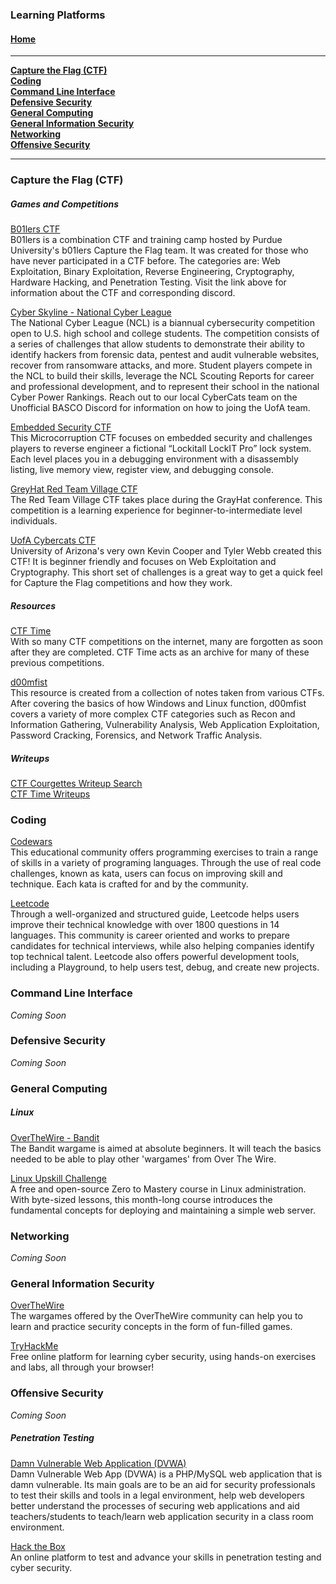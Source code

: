 ### Learning Platforms

#### [Home](README.md)
---

[**Capture the Flag (CTF)**](#capture-the-flag-(ctf))<br>
[**Coding**](#coding)<br>
[**Command Line Interface**](#command-line-interface)<br>
[**Defensive Security**](#defensive-security)<br>
[**General Computing**](#general-computing)<br>
[**General Information Security**](#general-information-security)<br>
[**Networking**](#networking)<br>
[**Offensive Security**](#offensive-security)<br>


---
### Capture the Flag (CTF)

##### Games and Competitions
[B01lers CTF](https://ctf.b01lers.com/)<br>
B01lers is a combination CTF and training camp hosted by Purdue University's b01lers Capture the Flag team. It was created for those who have never participated in a CTF before.  The categories are: Web Exploitation, Binary Exploitation, Reverse Engineering, Cryptography, Hardware Hacking, and Penetration Testing. Visit the link above for information about the CTF and corresponding discord.

[Cyber Skyline - National Cyber League](https://cyberskyline.com/events/ncl)<br>
The National Cyber League (NCL) is a biannual cybersecurity competition open to U.S. high school and college students. The competition consists of a series of challenges that allow students to demonstrate their ability to identify hackers from forensic data, pentest and audit vulnerable websites, recover from ransomware attacks, and more. Student players compete in the NCL to build their skills, leverage the NCL Scouting Reports for career and professional development, and to represent their school in the national  Cyber Power Rankings. Reach out to our local CyberCats team on the Unofficial BASCO Discord for information on how to joing the UofA team.

[Embedded Security CTF](https://microcorruption.com/login)<br>
This Microcorruption CTF focuses on embedded security and challenges players to reverse engineer a fictional “Lockitall LockIT Pro” lock system. Each level places you in a debugging environment with a disassembly listing, live memory view, register view, and debugging console.

[GreyHat Red Team Village CTF](https://redteamvillage.io/ctf.html)<br>
The Red Team Village CTF takes place during the GrayHat conference. This competition is a learning experience for beginner-to-intermediate level individuals.


[UofA Cybercats CTF](https://game.cybercats.io/)<br>
University of Arizona's very own Kevin Cooper and Tyler Webb created this CTF! It is beginner friendly and focuses on Web Exploitation and Cryptography. This short set of challenges is a great way to get a quick feel for Capture the Flag competitions and how they work.

##### Resources

[CTF Time](https://ctftime.org/)<br>
With so many CTF competitions on the internet, many are forgotten as soon after they are completed. CTF Time acts as an archive for many of these previous competitions.

[d00mfist](https://d00mfist.gitbooks.io/ctf/content/)<br>
This resource is created from a collection of notes taken from various CTFs. After covering the basics of how Windows and Linux function, d00mfist covers a variety of more complex CTF categories such as Recon and Information Gathering, Vulnerability Analysis, Web Application Exploitation, Password Cracking, Forensics, and Network Traffic Analysis.

##### Writeups
[CTF Courgettes Writeup Search](https://ctf.courgettes.club/)<br>
[CTF Time Writeups](https://ctftime.org/writeups)<br>

### Coding
[Codewars](https://www.codewars.com/)<br>
This educational community offers programming exercises to train a range of skills in a variety of programing languages. Through the use of real code challenges, known as kata, users can focus on improving skill and technique. Each kata is crafted for and by the community.

[Leetcode](https://leetcode.com/)<br>
Through a well-organized and structured guide, Leetcode helps users improve their technical knowledge with over 1800 questions in 14 languages. This community is career oriented and works to prepare candidates for technical interviews, while also helping companies identify top technical talent. Leetcode also offers powerful development tools, including a Playground, to help users test, debug, and create new projects.

### Command Line Interface
*Coming Soon*

### Defensive Security
*Coming Soon*

### General Computing
##### Linux
[OverTheWire - Bandit](https://overthewire.org/wargames/bandit/)<br>
The Bandit wargame is aimed at absolute beginners. It will teach the basics needed to be able to play other 'wargames' from Over The Wire.

[Linux Upskill Challenge](https://linuxupskillchallenge.org/)<br>
A free and open-source Zero to Mastery course in Linux administration. With byte-sized lessons, this month-long course introduces the fundamental concepts for deploying and maintaining a simple web server.  

### Networking
*Coming Soon*


### General Information Security

[OverTheWire](https://overthewire.org/wargames/)<br>
The wargames offered by the OverTheWire community can help you to learn and practice security concepts in the form of fun-filled games.

[TryHackMe](https://tryhackme.com/)<br>
Free online platform for learning cyber security, using hands-on exercises and labs, all through your browser!

### Offensive Security
*Coming Soon*

##### Penetration Testing
[Damn Vulnerable Web Application (DVWA)](http://www.dvwa.co.uk/)<br>
Damn Vulnerable Web App (DVWA) is a PHP/MySQL web application that is damn vulnerable. Its main goals are to be an aid for security professionals to test their skills and tools in a legal environment, help web developers better understand the processes of securing web applications and aid teachers/students to teach/learn web application security in a class room environment.

[Hack the Box](https://www.hackthebox.eu/)<br>
An online platform to test and advance your skills in penetration testing and cyber security.

